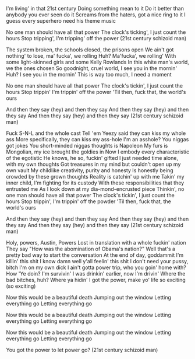 I'm living' in that 21st century
Doing something mean to it
Do it better than anybody you ever seen do it
Screams from the haters, got a nice ring to it
I guess every superhero need his theme music

No one man should have all that power
The clock's ticking', I just count the hours
Stop tripping', I'm tripping' off the power
(21st century schizoid man)

The system broken, the schools closed, the prisons open
We ain't got nothing' to lose, ma' fucka', we rolling
Huh? Ma'fucka', we rolling'
With some light-skinned girls and some Kelly Rowlands
In this white man's world, we the ones chosen
So goodnight, cruel world, I see you in the mornin'
Huh? I see you in the mornin'
This is way too much, I need a moment

No one man should have all that power
The clock's tickin', I just count the hours
Stop trippin' I'm trippin' off the power
'Til then, fuck that, the world's ours

And then they say (hey) and then they say
And then they say (hey) and then they say
And then they say (hey) and then they say (21st century schizoid man)

Fuck S-N-L and the whole cast
Tell 'em Yeezy said they can kiss my whole ass
More specifically, they can kiss my ass-hole
I'm an asshole? You niggas got jokes
You short-minded niggas thoughts is Napoleon
My furs is Mongolian, my ice brought the goldies in
Now I embody every characteristic of the egotistic
He knows, he so, fuckin' gifted
I just needed time alone, with my own thoughts
Got treasures in my mind but couldn't open up my own vault
My childlike creativity, purity and honesty
Is honestly being crowded by these grown thoughts
Reality is catchin' up with me
Takin' my inner child, I'm fighting for its custody
With these responsibilities that they entrusted me
As I look down at my dia-mond-encrusted piece
Thinkin', no one man should have all that power
The clock's tickin', I just count the hours
Stop trippin', I'm trippin' off the powder
'Til then, fuck that, the world's ours

And then they say (hey) and then they say
And then they say (hey) and then they say
And then they say (hey) and then they say (21st century schizoid man)

Holy, powers, Austin, Powers
Lost in translation with a whole fuckin' nation
They say "How was the abomination of Obama's nation?"
Well that's a pretty bad way to start the conversation
At the end of day, goddammit I'm killin' this shit
I know damn well y'all feelin' this shit
I don't need your pussy, bitch I'm on my own dick
I ain't gotta power trip, who you goin' home with?
How 'Ye doin? I'm survivin'
I was drinkin' earlier, now I'm drivin'
Where the bad bitches, huh? Where ya hidin'
I got the power, make yo' life so exciting (so exciting)

Now this would be a beautiful death
Jumping out the window
Letting everything go
Letting everything go

Now this would be a beautiful death
Jumping out the window
Letting everything go
Letting everything go

Now this would be a beautiful death
Jumping out the window
Letting everything go
Letting everything go

You got the power to let power go?
(21st century schizoid man)
